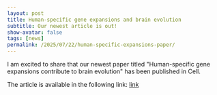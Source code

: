 ```yaml
---
layout: post
title: Human-specific gene expansions and brain evolution
subtitle: Our newest article is out!
show-avatar: false
tags: [news]
permalink: /2025/07/22/human-specific-expansions-paper/
---
```


I am excited to share that our newest paper titled "Human-specific gene expansions contribute to brain evolution" has been published in Cell.

The article is available in the following link: [link](https://www.sciencedirect.com/science/article/pii/S0092867425007391?dgcid=author)
